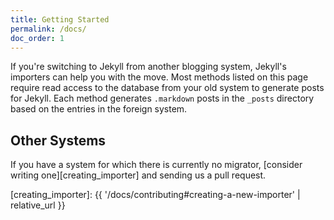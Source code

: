```yaml
---
title: Getting Started
permalink: /docs/
doc_order: 1
---
```


If you're switching to Jekyll from another blogging system, Jekyll's importers can help you with the move. Most methods listed on this page
require read access to the database from your old system to generate posts for Jekyll. Each method generates `.markdown` posts in the `_posts`
directory based on the entries in the foreign system.

## Other Systems

If you have a system for which there is currently no migrator, [consider writing one][creating_importer] and sending us a pull request.

[creating_importer]: {{ '/docs/contributing#creating-a-new-importer' | relative_url }}
